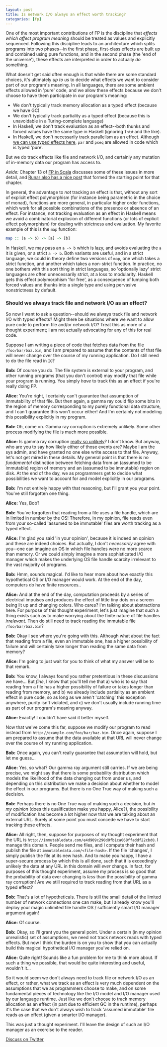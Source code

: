 ```yaml
---
layout: post
title: Is network I/O always an effect worth tracking?
categories: [fp]
---
```


One of the most important contributions of FP is the discipline that _effects which affect program meaning_ should be treated as values and explicitly sequenced. Following this discipline leads to an architecture which splits programs into two phases--in the first phase, first-class effects are built up and combined using pure functions, and in the second phase (the 'end of the universe'), these effects are interpreted in order to actually _do_ something.

What doesn't get said often enough is that while there are some standard choices, it's ultimately _up to us_ to decide what effects we want to consider part of our program's meaning. In all languages, there are some ambient effects allowed in 'pure' code, and we allow these effects because we don't choose to have them participate in our program's meaning:

* We don't typically track memory allocation as a typed effect (because we have GC)
* We don't typically track partiality as a typed effect (because this is unavoidable in a Turing-complete language)
* In Haskell, we don't track evaluation as an effect--both thunks and forced values have the same type in Haskell (ignoring `Int#` and the like).
* In Haskell, we don't necessarily track parallelism as an effect. Although [we can use typed effects here](http://ghcmutterings.wordpress.com/2010/08/20/parallel-programming-in-haskell-with-explicit-futures/), `par` and `pseq` are allowed in code which is typed 'pure'.

But we do track effects like file and network I/O, and certainly any mutation of in-memory data our program has access to.

_Aside:_ Chapter 13 of [FP in Scala](manning.com/bjarnason) discusses some of these issues in more detail, and [Runar also has a nice post](http://blog.higher-order.com/blog/2012/09/13/what-purity-is-and-isnt/) that formed the starting point for that chapter.

In general, the advantage to _not_ tracking an effect is that, without any sort of explicit effect polymorphism (for instance being parametric in the choice of monad), functions are more general, in particular higher order functions, which work for all possible combinations of the presence or absence of an effect. For instance, not tracking evaluation as an effect in Haskell means we avoid a combinatorial explosion of different functions (or lots of explicit effect polymorphism) for dealing with strictness and evaluation. My favorite example of this is the `map` function:

~~~ Haskell
map :: (a -> b) -> [a] -> [b]
~~~

In Haskell, we may pass an `a -> b` which is lazy, and avoids evaluating the `a` it is given, or a strict `a -> b`. Both variants are useful, and in a strict language, we could in theory define two versions of `map`, one which takes a strict function, and another which takes a non-strict function. In practice, no one bothers with this sort thing in strict languages, so 'optionally lazy' strict languages are often unnecessarily strict, at a loss to modularity. Haskell gets this effect polymorphism 'for free', as a consequence of lumping both forced values and thunks into a single type and using pervasive nonstrictness by default.

### Should we always track file and network I/O as an effect? ###

So now I want to ask a question--should we always track file and network I/O with typed effects? Might there be situations where we want to allow pure code to perform file and/or network I/O? Treat this as more of a thought experiment; I am not actually advocating for any of this for real code.

Suppose I am writing a piece of code that fetches data from the file `/foo/bar/baz.bin`, and I am prepared to assume that the contents of that file will never change over the course of my running application. Do I still need to do the file read in `IO`?

__Bob:__ Of course you do. The file system is external to your program, and other running programs (that you don't control) may modify that file while your program is running. You simply _have_ to track this as an effect if you're really doing FP.

__Alice:__ You're right, I certainly can't guarantee that assumption of immutability of that file. But then again, a gamma ray could flip some bits in the region of memory corresponding to my purely functional data structure, and I can't guarantee this won't occur either! And I'm certainly not modeling this possibility explicitly in my program.

__Bob:__ Oh, come on. Gamma ray corruption is extremely unlikely. Some other process modifying the file is much more possible.

__Alice:__ Is gamma ray corruption [really so unlikely](http://research.google.com/pubs/pub35162.html)? I don't know. But anyway, who are you to say how likely either of those events are? Maybe I am the sys admin, and have granted no one else write access to that file. Anyway, let's not get mired in these details. My general point is that there is no _fundamental_ distinction between fetching data from an (assumed to be immutable) region of memory and an (assumed to be immutable) region on disk. At the end of the day, we as programmers get to decide what possibilities we want to account for and model explicitly in our programs.

__Bob:__ I'm not entirely happy with that reasoning, but I'll grant you your point. You've still forgotten one thing.

__Alice:__ Yes, Bob?

__Bob:__ You've forgotten that reading from a file uses a file handle, which are in limited in number by the OS! Therefore, in my opinion, file reads even from your so-called 'assumed to be immutable' files are worth tracking as a typed effect.

__Alice:__ I'm glad you said 'in your opinion', because it is indeed an opinion and these are indeed choices. But actually, I don't _necessarily_ agree with you--one can imagine an OS in which file handles were no more scarce than memory. Or we could simply imagine a more sophisticated I/O manager which makes the underlying OS file handle scarcity irrelevant to the vast majority of programs. 

__Bob:__ Hmm, sounds magical. I'd like to hear more about how exactly this hypothetical OS or I/O manager would work. At the end of the day, computers do have finite resources..

__Alice:__ And at the end of the day, computation proceeds by a series of electrical impulses and produces the effect of little tiny dots on a screen being lit up and changing colors. Who cares? I'm talking about abstractions here. For purpose of this thought experiment, let's just imagine that such a thing exists such as to make worrying about the finite nature of file handles _irrelevant_. Then do still need to track reading the immutable file `/foo/bar/baz.bin`?

__Bob:__ Okay I see where you're going with this. Although what about the fact that reading from a file, even an immutable one, has a higher possibility of failure and will certainly take longer than reading the same data from memory?

__Alice:__ I'm going to just wait for you to think of what my answer will be to that remark.

__Bob:__ You know, I always found you rather pretentious in these discussions we have... But _fine_, I know that you'll tell me that a) who is to say that reading from a file has a higher possibility of failure or takes longer than reading from memory, and b) we already include partiality as an ambient effect in pure code, so as long as we aren't 'catching' this exception anywhere, purity isn't violated, and c) we don't usually include running time as part of our program's meaning anyway.

__Alice:__ Exactly! I couldn't have said it better myself.

Now that we've come this far, suppose we modify our program to read instead from `http://example.com/foo/bar/baz.bin`. Once again, suppose I am prepared to assume that the data available at that URL will never change over the course of my running application. 

__Bob:__ Once again, you can't really guarantee that assumption will hold, but let me guess...

__Alice:__ Yes, so what? Our gamma ray argument still carries. If we are being precise, we might say that there is some probability distribution which models the likelihood of the data changing out from under us, and depending on this distribution we make a decision about whether to model the effect in our programs. But there is no One True way of making such a decision.

__Bob:__ Perhaps there is no One True way of making such a decision, but _in my opinion_ (does this qualification make you happy, Alice?), the possibility of modification has become a lot higher now that we are talking about an external URL. Surely at some point you must concede we have to start tracking these effects.

__Alice:__ All right, then, suppose for purposes of my thought experiment that the URL is `http://immutabledata.com/e4d909c290d0fb1ca068ffaddf22cbd0`. I manage this domain. People send me files, and I compute their hash and publish the file at `immutabledata.com/<file-hash>`. If the file 'changes', I simply publish the file at its new hash. And to make you happy, I have a super-secure process by which this is all done, such that it is exceedingly unlikely the data at any URL in this domain will _ever_ change. In fact, for purposes of this thought experiment, assume my process is so good that the probability of data ever changing is _less_ than the possibility of gamma ray corruption! Are we still required to track reading from that URL as a typed effect?

__Bob:__ That's a lot of hypotheticals. There is still the small detail of the limited number of network connections one can make, but I already know you'll deploy your magic unlimited file handle OS / sufficiently smart I/O manager argument again!

__Alice:__ Of course.

__Bob:__ Okay, so I'll grant you the general point. Under a certain (in my opinion unrealistic) set of assumptions, we need not track network reads with typed effects. But now I think the burden is on you to show that you can actually build this magical hypothetical I/O manager you've relied on.

__Alice:__ Quite right! Sounds like a fun problem for me to think more about. If such a thing we possible, that would be quite interesting and useful, wouldn't it...

So it would seem we don't always need to track file or network I/O as an effect, or rather, what we track as an effect is very much dependent on the assumptions that we as programmers choose to make, and on some fundamental pieces of technology like the I/O model and I/O manager used by our language runtime. Just like we don't choose to track memory allocation as an effect (in part due to efficient GC in the runtime), perhaps it's the case that we don't always wish to track 'assumed immutable' file reads as an effect (given a smarter I/O manager).

This was just a thought experiment. I'll leave the design of such an I/O manager as an exercise to the reader.

[Discuss on Twitter](https://twitter.com/pchiusano/status/469131674807455745)
